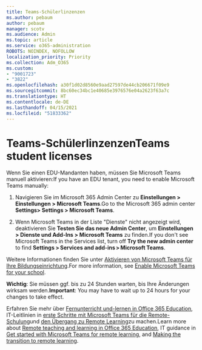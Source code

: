```yaml
---
title: Teams-Schülerlinzenzen
ms.author: pebaum
author: pebaum
manager: scotv
ms.audience: Admin
ms.topic: article
ms.service: o365-administration
ROBOTS: NOINDEX, NOFOLLOW
localization_priority: Priority
ms.collection: Adm_O365
ms.custom:
- "9001723"
- "3822"
ms.openlocfilehash: a30f1d02d8560e9aad27597de44cb206671f09e9
ms.sourcegitcommit: 8bc60ec34bc1e40685e3976576e04a2623f63a7c
ms.translationtype: HT
ms.contentlocale: de-DE
ms.lasthandoff: 04/15/2021
ms.locfileid: "51833362"
---
```

# <a name="teams-student-licenses"></a><span data-ttu-id="59a7e-102">Teams-Schülerlinzenzen</span><span class="sxs-lookup"><span data-stu-id="59a7e-102">Teams student licenses</span></span>

<span data-ttu-id="59a7e-103">Wenn Sie einen EDU-Mandanten haben, müssen Sie Microsoft Teams manuell aktivieren:</span><span class="sxs-lookup"><span data-stu-id="59a7e-103">If you have an EDU tenant, you need to enable Microsoft Teams manually:</span></span>

1. <span data-ttu-id="59a7e-104">Navigieren Sie im Microsoft 365 Admin Center zu **Einstellungen > Einstellungen > Microsoft Teams**.</span><span class="sxs-lookup"><span data-stu-id="59a7e-104">Go to the Microsoft 365 admin center **Settings> Settings > Microsoft Teams**.</span></span> 

2. <span data-ttu-id="59a7e-105">Wenn Microsoft Teams in der Liste "Dienste" nicht angezeigt wird, deaktivieren Sie **Testen Sie das neue Admin Center**, um **Einstellungen > Dienste und Add-Ins > Microsoft Teams** zu finden.</span><span class="sxs-lookup"><span data-stu-id="59a7e-105">If you don't see Microsoft Teams in the Services list, turn off **Try the new admin center** to find **Settings > Services and add-ins > Microsoft Teams**.</span></span> 

<span data-ttu-id="59a7e-106">Weitere Informationen finden Sie unter [Aktivieren von Microsoft Teams für Ihre Bildungseinrichtung](https://docs.microsoft.com/microsoft-365/education/intune-edu-trial/enable-microsoft-teams#enable-microsoft-teams-for-your-school-1).</span><span class="sxs-lookup"><span data-stu-id="59a7e-106">For more information, see [Enable Microsoft Teams for your school](https://docs.microsoft.com/microsoft-365/education/intune-edu-trial/enable-microsoft-teams#enable-microsoft-teams-for-your-school-1).</span></span> 

<span data-ttu-id="59a7e-107">**Wichtig**: Sie müssen ggf. bis zu 24 Stunden warten, bis Ihre Änderungen wirksam werden.</span><span class="sxs-lookup"><span data-stu-id="59a7e-107">**Important**: You may have to wait up to 24 hours for your changes to take effect.</span></span>

<span data-ttu-id="59a7e-108">Erfahren Sie mehr über [Fernunterricht und-lernen in Office 365 Education](https://support.office.com/article/remote-teaching-and-learning-in-office-365-education-f651ccae-7b65-478b-8366-51bb884025c4), IT-Leitlinien in [erste Schritte mit Microsoft Teams für die Remote-Schulung](https://docs.microsoft.com/MicrosoftTeams/remote-learning-edu)und [den Übergang zu Remote Learning](https://www.microsoft.com/education/remote-learning)zu machen.</span><span class="sxs-lookup"><span data-stu-id="59a7e-108">Learn more about [Remote teaching and learning in Office 365 Education](https://support.office.com/article/remote-teaching-and-learning-in-office-365-education-f651ccae-7b65-478b-8366-51bb884025c4), IT guidance in [Get started with Microsoft Teams for remote learning](https://docs.microsoft.com/MicrosoftTeams/remote-learning-edu), and [Making the transition to remote learning](https://www.microsoft.com/education/remote-learning).</span></span>
